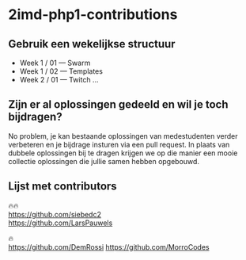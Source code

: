 # 2imd-php1-contributions

## Gebruik een wekelijkse structuur
- Week 1 / 01 — Swarm
- Week 1 / 02 — Templates
- Week 2 / 01 — Twitch
...

## Zijn er al oplossingen gedeeld en wil je toch bijdragen?
No problem, je kan bestaande oplossingen van medestudenten verder verbeteren en je bijdrage insturen via een pull request.
In plaats van dubbele oplossingen bij te dragen krijgen we op die manier een mooie collectie oplossingen die jullie samen hebben opgebouwd.

## Lijst met contributors
🔥🔥  
https://github.com/siebedc2  
https://github.com/LarsPauwels  

🔥  
https://github.com/DemRossi
https://github.com/MorroCodes
